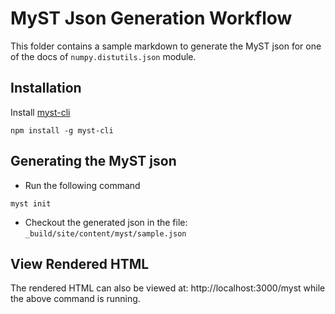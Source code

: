 # MyST Json Generation Workflow

This folder contains a sample markdown to generate the MyST json for one of the docs of `numpy.distutils.json` module.

## Installation

Install [myst-cli](https://github.com/executablebooks/mystjs)

```
npm install -g myst-cli
```

## Generating the MyST json

- Run the following command

```
myst init
```

- Checkout the generated json in the file: `_build/site/content/myst/sample.json`

## View Rendered HTML

The rendered HTML can also be viewed at: http://localhost:3000/myst while the above command is running.
